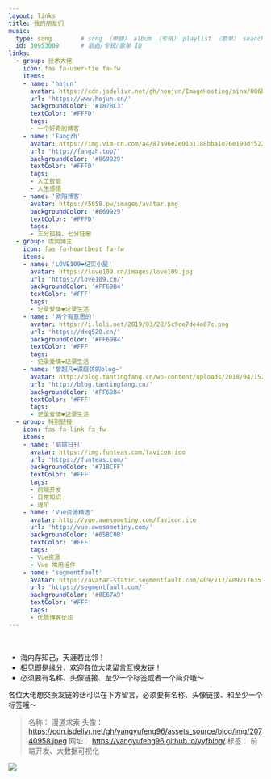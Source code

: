 ```yaml
---
layout: links
title: 我的朋友们
music:
  type: song        # song （单曲） album （专辑） playlist （歌单） search （搜索）
  id: 30953009      # 歌曲/专辑/歌单 ID
links:
  - group: 技术大佬
    icon: fas fa-user-tie fa-fw
    items:
    - name: 'hojun'
      avatar: https://cdn.jsdelivr.net/gh/honjun/ImageHosting/sina/006bYVyvgy1ftand2qurdj303c03cdfv.jpg
      url: 'https://www.hojun.cn/'
      backgroundColor: '#187BC3'
      textColor: '#FFFD'
      tags:
      - 一个好奇的博客
    - name: 'Fangzh'
      avatar: https://img.vim-cn.com/a4/87a96e2e01b1180bba1e76e190df5220378c1a.png
      url: 'http://fangzh.top/'
      backgroundColor: '#869929'
      textColor: '#FFFD'
      tags:
      - 人工智能
      - 人生感悟
    - name: '欧阳博客'
      avatar: https://5658.pw/images/avatar.png
      backgroundColor: '#669929'
      textColor: '#FFFD'
      tags:
      - 三分孤独，七分狂傲
  - group: 虐狗博主
    icon: fas fa-heartbeat fa-fw
    items:
    - name: 'LOVE109❤️纪实小屋'
      avatar: https://love109.cn/images/love109.jpg
      url: 'https://love109.cn/'
      backgroundColor: '#FF69B4'
      textColor: '#FFF'
      tags:
      - 记录爱情❤️记录生活
    - name: '两个有意思的'
      avatar: https://i.loli.net/2019/03/28/5c9ce7de4a07c.png
      url: 'https://dxq520.cn/'
      backgroundColor: '#FF69B4'
      textColor: '#FFF'
      tags:
      - 记录爱情❤️记录生活
    - name: '曾超凡❤谭庭仿的blog~'
      avatar: http://blog.tantingfang.cn/wp-content/uploads/2018/04/1520476200533.jpg
      url: 'http://blog.tantingfang.cn/'
      backgroundColor: '#FF69B4'
      textColor: '#FFF'
      tags:
      - 记录爱情❤️记录生活
  - group: 特别链接
    icon: fas fa-link fa-fw
    items:
    - name: '前端日刊'
      avatar: https://img.funteas.com/favicon.ico
      url: 'https://funteas.com/'
      backgroundColor: '#71BCFF'
      textColor: '#FFF'
      tags:
      - 前端开发
      - 日常知识
      - 进阶
    - name: 'Vue资源精选'
      avatar: http://vue.awesometiny.com/favicon.ico
      url: 'http://vue.awesometiny.com/'
      backgroundColor: '#65BC0B'
      textColor: '#FFF'
      tags:
      - Vue资源
      - Vue 常用组件
    - name: 'segmentfault'
      avatar: https://avatar-static.segmentfault.com/409/717/4097176351-5c4fc6084ff14_small
      url: 'https://segmentfault.com/'
      backgroundColor: '#0E67A9'
      textColor: '#FFF'
      tags:
      - 优质博客论坛
---
```


<br>

- 海内存知己，天涯若比邻！
- 相见即是缘分，欢迎各位大佬留言互换友链！
- 必须要有名称、头像链接、至少一个标签或者一个简介哦～

各位大佬想交换友链的话可以在下方留言，必须要有名称、头像链接、和至少一个标签哦～

> 名称： 漫道求索
头像： https://cdn.jsdelivr.net/gh/yangyufeng96/assets_source/blog/img/20740958.jpeg
网址： https://yangyufeng96.github.io/yyfblog/
标签： 前端开发、大数据可视化

<img src="https://cdn.jsdelivr.net/gh/yangyufeng96/assets_source/blog/img/friends.gif">
